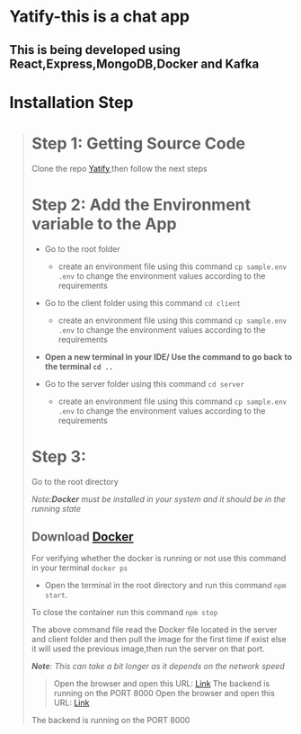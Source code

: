 # Yatify-this is a chat app
## This is being developed using **React**,**Express**,**MongoDB**,**Docker** and **Kafka**


# Installation Step
> # Step 1: Getting Source Code
>Clone the repo [Yatify](https://github.com/YashChopra25/yatify),then follow the next steps
>
> #  Step 2: Add the Environment variable to the App
>
> * Go to the root folder
>    * create an environment file using this command `cp sample.env .env` to change the environment values according to the requirements
> 
> * Go to the client folder using this command `cd client`
>    * create an environment file using this command `cp sample.env .env` to change the environment values according to the requirements
>
>* **Open a new terminal in your IDE/ Use the command to go back to the terminal `cd ..`**
> * Go to the server folder using this command `cd server`
>    * create an environment file using this command `cp sample.env .env` to change the environment values according to the requirements
>
># Step 3:
> Go to the root directory
>
>  *Note:**Docker** must be installed in your system and it should be in the running state*
>## Download [Docker](https://docs.docker.com/desktop/setup/install/windows-install/)
>For verifying whether the docker is running or not use this command in your terminal `docker ps`
>
>* Open the terminal in the root directory and run this command `npm start`.
>
>To close the container  run this command `npm stop`
>
>
>The above command file read the Docker file located in the server and client folder and then pull the image for the first time if exist else it will used the previous image,then run the server on that port.
>
>***Note**: This can take a bit longer as it depends on the network speed*
>
>>Open the browser and open this URL: [Link](http://localhost:5173)
> The backend is running on the PORT 8000
>Open the browser and open this URL: [Link](http://localhost:5173)
>
> The backend is running on the PORT 8000
>

